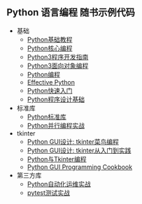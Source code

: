 ## Python 语言编程 随书示例代码

+ 基础
    - [Python基础教程](Beginning.Python)
    - [Python核心编程](Core.Python.Programming)
    - [Python3程序开发指南](Programming.In.Python.3)
    - [Python3面向对象编程](Python3.Object.Oriented.Programming)
    - [Python编程](Programming.Python)
    - [Effective Python](Effective.Python)
    - [Python快速入门](The.Quick.Python.Book)
    - [Python程序设计基础](Starting.Out.With.Python)
+ 标准库
    - [Python标准库](Python.Standard.Library.By.Example)
    - [Python并行编程实战](Python.Parallel.Programming.Cookbook)
+ tkinter
    - [Python GUI设计: tkinter菜鸟编程](Python.GUI.Tkinter.Rookie.Programming)
    - [Python GUI设计: tkinter从入门到实践](Python.GUI.Tkinter.From.Novice.To.Practice)
    - [Python与Tkinter编程](Python.And.Tkinter.Programming)
    - [Python GUI Programming Cookbook](Python.GUI.Programming.Cookbook)
+ 第三方库
    - [Python自动化运维实战](Hands.On.Enterprise.Automation.With.Python)
    - [pytest测试实战](Python.Testing.With.Pytest)
